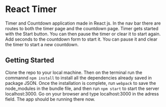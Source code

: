 # React Timer
Timer and Countdown application made in React js. In the nav bar there are routes to both the timer page and the countdown page. Timer gets started with the Start button. You can then pause the timer or clear it to start again. Add seconds to the countdown form to start it. You can pause it and clear the timer to start a new countdown. 

## Getting Started
Clone the repo to your local machine. Then on the terminal run the commannd `npm install` to install all the dependencies already saved in package JSON. Once the installation is complete, run `webpack` to save the node_modules in the bundle file, and then run `npm start` to start the server localhost:3000. Go on your browser and type localhost:3000 in the adress field. The app should be running there now.

